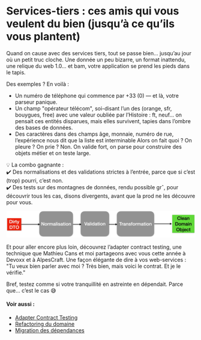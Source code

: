 # Services-tiers : ces amis qui vous veulent du bien (jusqu’à ce qu’ils vous plantent)
Quand on cause avec des services tiers, tout se passe bien... jusqu’au jour où un petit truc cloche. Une donnée un peu bizarre, un format inattendu, une relique du web 1.0… et bam, votre application se prend les pieds dans le tapis.

Des exemples ? En voilà :
* Un numéro de téléphone qui commence par +33 (0) — et là, votre parseur panique.
* Un champ "opérateur télécom", soi-disant l’un des (orange, sfr, bouygues, free)  avec une valeur oubliée par l’Histoire : ft, neuf… on pensait ces entités disparues, mais elles survivent, tapies dans l’ombre des bases de données.
* Des caractères dans des champs âge, monnaie, numéro de rue, l’expérience nous dit que la liste est interminable
Alors on fait quoi ? On pleure ? On prie ? Non. On valide fort, on parse pour construire des objets métier et on teste large.

💡 La combo gagnante :
<br> ✔️ Des normalisations et des validations strictes à l’entrée, parce que si c’est (trop) pourri, c’est non.
<br> ✔️ Des tests sur des montagnes de données, rendu possible grˆ, pour découvrir tous les cas, disons divergents, avant que la prod ne les découvre pour vous.

![Cleaning the data with an anti-corruption layer](dirty-dto-to-clean-domain-object.png)

Et pour aller encore plus loin, découvrez l’adapter contract testing, une technique que Mathieu Cans et moi partageons avec vous cette année à Devoxx et à AlpesCraft. Une façon élégante de dire à vos web-services : "Tu veux bien parler avec moi ? Très bien, mais voici le contrat. Et je le vérifie."

Bref, testez comme si votre tranquillité en astreinte en dépendait. Parce que… c’est le cas 😅

####  Voir aussi :
- [Adapter Contract Testing](README.md)
- [Refactoring du domaine](avantage-refactoring-du-domaine.md)
- [Migration des dépendances](avantage-migration-des-partenaires.md)